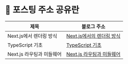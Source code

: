 # 📝 포스팅 주소 공유란

| 제목   | 블로그 주소 
|---------------------------------------------------|----------------------------------------------------|
| Next.js에서 렌더링 방식 | [Next.js에서의 렌더링 방식](https://dpwls02142.github.io/posts/Next-js%EC%97%90%EC%84%9C%EC%9D%98-%EB%A0%8C%EB%8D%94%EB%A7%81/) |
| TypeScript 기초 | [TypeScript 기초](https://dpwls02142.github.io/posts/typescript-%EA%B8%B0%EC%B4%88/) |
| Next.js 라우팅과 미들웨어 | [Next.js 라우팅과 미들웨어](https://dpwls02142.github.io/posts/%EB%9D%BC%EC%9A%B0%ED%8C%85%EA%B3%BC-%EB%AF%B8%EB%93%A4%EC%9B%A8%EC%96%B4/) |